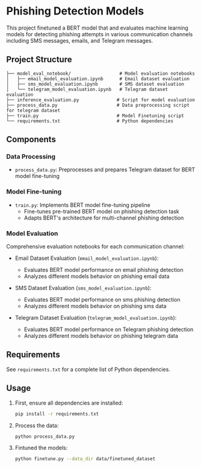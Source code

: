 # Phishing Detection Models

This project finetuned a BERT model that  and evaluates machine learning models for detecting phishing attempts in various communication channels including SMS messages, emails, and Telegram messages.

## Project Structure

```
├── model_eval_notebook/                  # Model evaluation notebooks
│   ├── email_model_evaluation.ipynb      # Email dataset evaluation
│   ├── sms_model_evaluation.ipynb        # SMS dataset evaluation
│   └── telegram_model_evaluation.ipynb   # Telegram dataset evaluation
├── inference_evaluation.py              # Script for model evaluation
├── process_data.py                      # Data preprocessing script for telegram dataset
├── train.py                             # Model Finetuning script
└── requirements.txt                     # Python dependencies
```

## Components

### Data Processing
- `process_data.py`: Preprocesses and prepares Telegram dataset for BERT model fine-tuning

### Model Fine-tuning
- `train.py`: Implements BERT model fine-tuning pipeline
  - Fine-tunes pre-trained BERT model on phishing detection task
  - Adapts BERT's architecture for multi-channel phishing detection

### Model Evaluation
Comprehensive evaluation notebooks for each communication channel:
- Email Dataset Evaluation (`email_model_evaluation.ipynb`):
  - Evaluates BERT model performance on email phishing detection
  - Analyzes different models behavior on phishing email data
  
- SMS Dataset Evaluation (`sms_model_evaluation.ipynb`):
  - Evaluates BERT model performance on sms phishing detection
  - Analyzes different models behavior on phishing sms data
  
- Telegram Dataset Evaluation (`telegram_model_evaluation.ipynb`):
  - Evaluates BERT model performance on Telegram phishing detection
  - Analyzes different models behavior on phishing telegram data


## Requirements

See `requirements.txt` for a complete list of Python dependencies.

## Usage
1. First, ensure all dependencies are installed:
   ```bash
   pip install -r requirements.txt
   ```

2. Process the data:
   ```bash
   python process_data.py
   ```

3. Fintuned the models:
   ```bash
   python finetune.py --data_dir data/finetuned_dataset
   ```
